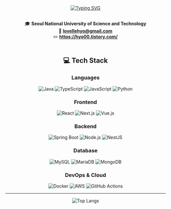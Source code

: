 <div align="center">
<a href="https://git.io/typing-svg"><img src="https://readme-typing-svg.demolab.com?font=Russo+One&size=33&letterSpacing=0.07rem&pause=1000&color=000000&background=FEE7FF92&center=true&vCenter=true&width=333&height=67&lines=Hyo's+GitHub+%F0%9F%91%BE" alt="Typing SVG" /></a><br/><br/>

🎓 **Seoul National University of Science and Technology**  
📧 **lovellehyo@gmail.com**  
✏️ **https://hyo00.tistory.com/**  
<br/>
## 💻 Tech Stack
### **Languages**
![Java](https://img.shields.io/badge/Java-007396?style=for-the-badge&logo=openjdk&logoColor=white) ![TypeScript](https://img.shields.io/badge/TypeScript-3178C6?style=for-the-badge&logo=TypeScript&logoColor=white) ![JavaScript](https://img.shields.io/badge/JavaScript-F7DF1E?style=for-the-badge&logo=JavaScript&logoColor=white) ![Python](https://img.shields.io/badge/Python-3776AB?style=for-the-badge&logo=python&logoColor=white)

### **Frontend**
![React](https://img.shields.io/badge/React-61DAFB?style=for-the-badge&logo=react&logoColor=white) ![Next.js](https://img.shields.io/badge/Next.js-000000?style=for-the-badge&logo=nextdotjs&logoColor=white) ![Vue.js](https://img.shields.io/badge/Vue.js-4FC08D?style=for-the-badge&logo=Vue.js&logoColor=white)

### **Backend**
![Spring Boot](https://img.shields.io/badge/Spring_Boot-6DB33F?style=for-the-badge&logo=spring-boot&logoColor=white) ![Node.js](https://img.shields.io/badge/Node.js-339933?style=for-the-badge&logo=nodedotjs&logoColor=white) ![NestJS](https://img.shields.io/badge/NestJS-E0234E?style=for-the-badge&logo=nestjs&logoColor=white)

### **Database**  
![MySQL](https://img.shields.io/badge/MySQL-4479A1?style=for-the-badge&logo=mysql&logoColor=white) ![MariaDB](https://img.shields.io/badge/MariaDB-003545?style=for-the-badge&logo=mariadb&logoColor=white) ![MongoDB](https://img.shields.io/badge/MongoDB-47A248?style=for-the-badge&logo=mongodb&logoColor=white)  

### **DevOps & Cloud**  
![Docker](https://img.shields.io/badge/Docker-2496ED?style=for-the-badge&logo=docker&logoColor=white) ![AWS](https://img.shields.io/badge/AWS-232F3E?style=for-the-badge&logo=amazon-aws&logoColor=white) ![GitHub Actions](https://img.shields.io/badge/GitHub_Actions-2088FF?style=for-the-badge&logo=github-actions&logoColor=white)  

---
![Top Langs](https://github-readme-stats.vercel.app/api/top-langs/?username=hyoseonlim&layout=compact)
</div>
